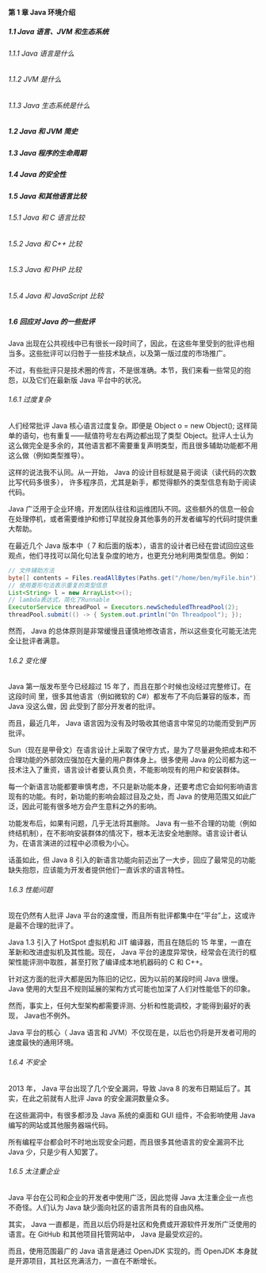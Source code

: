 #### 第 1 章 Java 环境介绍



##### 1.1 Java 语言、JVM 和生态系统



###### 1.1.1 Java 语言是什么



###### 1.1.2 JVM 是什么



###### 1.1.3 Java 生态系统是什么



##### 1.2 Java 和 JVM 简史



##### 1.3 Java 程序的生命周期



##### 1.4 Java 的安全性



##### 1.5 Java 和其他语言比较



###### 1.5.1 Java 和 C 语言比较



###### 1.5.2 Java 和 C++ 比较



###### 1.5.3 Java 和 PHP 比较



###### 1.5.4 Java 和 JavaScript 比较



##### 1.6 回应对 Java 的一些批评

Java 出现在公共视线中已有很长一段时间了，因此，在这些年里受到的批评也相当多。这些批评可以归咎于一些技术缺点，以及第一版过度的市场推广。

不过，有些批评只是技术圈的传言，不是很准确。本节，我们来看一些常见的抱怨，以及它们在最新版 Java 平台中的状况。

###### 1.6.1 过度复杂

人们经常批评 Java 核心语言过度复杂。即便是 Object o = new Object(); 这样简单的语句，也有重复——赋值符号左右两边都出现了类型 Object。批评人士认为这么做完全是多余的，其他语言都不需要重复声明类型，而且很多辅助功能都不用这么做（例如类型推导）。

这样的说法我不认同。从一开始， Java 的设计目标就是易于阅读（读代码的次数比写代码多很多）， 许多程序员，尤其是新手，都觉得额外的类型信息有助于阅读代码。

Java 广泛用于企业环境，开发团队往往和运维团队不同。这些额外的信息一般会在处理停机，或者需要维护和修订早就投身其他事务的开发者编写的代码时提供重大帮助。

在最近几个 Java 版本中（ 7 和后面的版本），语言的设计者已经在尝试回应这些观点，他们寻找可以简化句法复杂度的地方，也更充分地利用类型信息。例如：
```java
// 文件辅助方法
byte[] contents = Files.readAllBytes(Paths.get("/home/ben/myFile.bin"));
// 使用菱形句法表示重复的类型信息
List<String> l = new ArrayList<>();
// lambda表达式，简化了Runnable
ExecutorService threadPool = Executors.newScheduledThreadPool(2);
threadPool.submit(() -> { System.out.println("On Threadpool"); });
```
然而， Java 的总体原则是非常缓慢且谨慎地修改语言，所以这些变化可能无法完全让批评者满意。

###### 1.6.2 变化慢

Java 第一版发布至今已经超过 15 年了，而且在那个时候也没经过完整修订。在这段时间
里，很多其他语言（例如微软的 C#）都发布了不向后兼容的版本，而 Java 没这么做，因
此受到了部分开发者的批评。

而且，最近几年， Java 语言因为没有及时吸收其他语言中常见的功能而受到严厉批评。

Sun（现在是甲骨文）在语言设计上采取了保守方式，是为了尽量避免把成本和不合理功能的外部效应强加在大量的用户群体身上。很多使用 Java 的公司都为这一技术注入了重资，语言设计者要认真负责，不能影响现有的用户和安装群体。

每一个新语言功能都要审慎考虑，不只是新功能本身，还要考虑它会如何影响语言现有的功能。有时，新功能的影响会超过目及之处，而 Java 的使用范围又如此广泛，因此可能有很多地方会产生意料之外的影响。

功能发布后，如果有问题，几乎无法将其删除。 Java 有一些不合理的功能（例如终结机制），在不影响安装群体的情况下，根本无法安全地删除。语言设计者认为，在语言演进的过程中必须极为小心。

话虽如此，但 Java 8 引入的新语言功能向前迈出了一大步，回应了最常见的功能缺失抱怨，应该能为开发者提供他们一直诉求的语言特性。

###### 1.6.3 性能问题

现在仍然有人批评 Java 平台的速度慢，而且所有批评都集中在“平台”上，这或许是最不合理的批评了。

Java 1.3 引入了 HotSpot 虚拟机和 JIT 编译器，而且在随后的 15 年里，一直在革新和改进虚拟机及其性能。现在， Java 平台的速度异常快，经常会在流行的框架性能评测中取胜，甚至打败了编译成本地机器码的 C 和 C++。

针对这方面的批评大都是因为陈旧的记忆，因为以前的某段时间 Java 很慢。 Java 使用的大型且不规则延展的架构方式可能也加深了人们对性能低下的印象。

然而，事实上，任何大型架构都需要评测、分析和性能调校，才能得到最好的表现， Java也不例外。

Java 平台的核心（ Java 语言和 JVM）不仅现在是，以后也仍将是开发者可用的速度最快的通用环境。

###### 1.6.4 不安全

2013 年， Java 平台出现了几个安全漏洞，导致 Java 8 的发布日期延后了。其实，在此之前就有人批评 Java 的安全漏洞数量众多。

在这些漏洞中，有很多都涉及 Java 系统的桌面和 GUI 组件，不会影响使用 Java 编写的网站或其他服务器端代码。

所有编程平台都会时不时地出现安全问题，而且很多其他语言的安全漏洞不比 Java 少，只是少有人知罢了。

###### 1.6.5 太注重企业

Java 平台在公司和企业的开发者中使用广泛，因此觉得 Java 太注重企业一点也不奇怪。人们认为 Java 缺少面向社区的语言所具有的自由风格。

其实， Java 一直都是，而且以后仍将是社区和免费或开源软件开发所广泛使用的语言。在 GitHub 和其他项目托管网站中， Java 是最受欢迎的。

而且，使用范围最广的 Java 语言是通过 OpenJDK 实现的。而 OpenJDK 本身就是开源项目，其社区充满活力，一直在不断增长。

